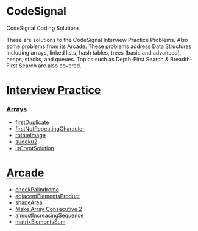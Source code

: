# CodeSignal
CodeSignal Coding Solutions

These are solutions to the CodeSignal Interview Practice Problems. Also some problems from its Arcade. These problems address Data Structures including arrays, linked lists, hash tables, trees (basic and advanced), heaps, stacks, and queues. Topics such as Depth-First Search & Breadth-First Search are also covered.


# [Interview Practice](https://github.com/kah-ve/codesignal/tree/master/InterviewPractice)
  ### [Arrays](https://github.com/kah-ve/codesignal/tree/master/InterviewPractice/Arrays)
  + [firstDuplicate](https://github.com/kah-ve/codesignal/tree/master/InterviewPractice/Arrays/firstDuplicate)
  + [firstNotRepeatingCharacter](https://github.com/kah-ve/codesignal/tree/master/InterviewPractice/Arrays/firstNotRepeatingCharacter)
  + [rotateImage](https://github.com/kah-ve/codesignal/tree/master/InterviewPractice/Arrays/rotateImage)
  + [sudoku2](https://github.com/kah-ve/codesignal/tree/master/InterviewPractice/Arrays/sudoku2)
  + [isCryptSolution](https://github.com/kah-ve/codesignal/tree/master/InterviewPractice/Arrays/isCryptSolution)



# [Arcade](https://github.com/kah-ve/codesignal/tree/master/Arcade)
+ [checkPalindrome](https://github.com/kah-ve/codesignal/tree/master/Arcade/checkPalindrome)
+ [adjacentElementsProduct](https://github.com/kah-ve/codesignal/tree/master/Arcade/adjacentElementsProduct)
+ [shapeArea](https://github.com/kah-ve/codesignal/tree/master/Arcade/shapeArea)
+ [Make Array Consecutive 2](https://github.com/kah-ve/codesignal/tree/master/Arcade/MakeArrayConsecutive2)
+ [almostIncreasingSequence](https://github.com/kah-ve/codesignal/tree/master/Arcade/almostIncreasingSequence)
+ [matrixElementsSum](https://github.com/kah-ve/codesignal/tree/master/Arcade/matrixElementsSum)
